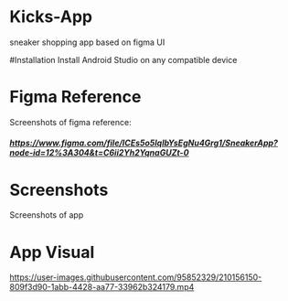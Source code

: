 # Kicks-App
sneaker shopping app based on figma UI

#Installation
Install Android Studio on any compatible device



# Figma Reference
Screenshots of figma reference:
##### https://www.figma.com/file/ICEs5o5lqlbYsEgNu4Grg1/SneakerApp?node-id=12%3A304&t=C6ii2Yh2YqnaGUZt-0



# Screenshots
Screenshots of app




# App Visual

https://user-images.githubusercontent.com/95852329/210156150-809f3d90-1abb-4428-aa77-33962b324179.mp4

